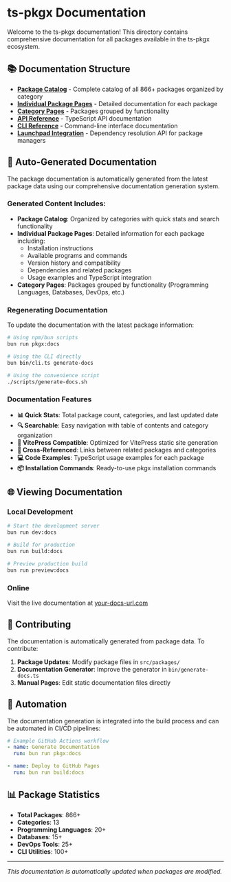 # ts-pkgx Documentation

Welcome to the ts-pkgx documentation! This directory contains comprehensive documentation for all packages available in the ts-pkgx ecosystem.

## 📚 Documentation Structure

- **[Package Catalog](./package-catalog.md)** - Complete catalog of all 866+ packages organized by category
- **[Individual Package Pages](./package-catalog.md#packages)** - Detailed documentation for each package
- **[Category Pages](./package-catalog.md#categories)** - Packages grouped by functionality
- **[API Reference](./api-reference.md)** - TypeScript API documentation
- **[CLI Reference](./cli-reference.md)** - Command-line interface documentation
- **[Launchpad Integration](./launchpad-integration.md)** - Dependency resolution API for package managers

## 🚀 Auto-Generated Documentation

The package documentation is automatically generated from the latest package data using our comprehensive documentation generation system.

### Generated Content Includes:

- **Package Catalog**: Organized by categories with quick stats and search functionality
- **Individual Package Pages**: Detailed information for each package including:
  - Installation instructions
  - Available programs and commands
  - Version history and compatibility
  - Dependencies and related packages
  - Usage examples and TypeScript integration
- **Category Pages**: Packages grouped by functionality (Programming Languages, Databases, DevOps, etc.)

### Regenerating Documentation

To update the documentation with the latest package information:

```bash
# Using npm/bun scripts
bun run pkgx:docs

# Using the CLI directly
bun bin/cli.ts generate-docs

# Using the convenience script
./scripts/generate-docs.sh
```

### Documentation Features

- **📊 Quick Stats**: Total package count, categories, and last updated date
- **🔍 Searchable**: Easy navigation with table of contents and category organization
- **📱 VitePress Compatible**: Optimized for VitePress static site generation
- **🔗 Cross-Referenced**: Links between related packages and categories
- **💻 Code Examples**: TypeScript usage examples for each package
- **📦 Installation Commands**: Ready-to-use pkgx installation commands

## 🌐 Viewing Documentation

### Local Development

```bash
# Start the development server
bun run dev:docs

# Build for production
bun run build:docs

# Preview production build
bun run preview:docs
```

### Online

Visit the live documentation at [your-docs-url.com](https://your-docs-url.com)

## 📝 Contributing

The documentation is automatically generated from package data. To contribute:

1. **Package Updates**: Modify package files in `src/packages/`
2. **Documentation Generator**: Improve the generator in `bin/generate-docs.ts`
3. **Manual Pages**: Edit static documentation files directly

## 🔄 Automation

The documentation generation is integrated into the build process and can be automated in CI/CD pipelines:

```yaml
# Example GitHub Actions workflow
- name: Generate Documentation
  run: bun run pkgx:docs

- name: Deploy to GitHub Pages
  run: bun run build:docs
```

## 📊 Package Statistics

- **Total Packages**: 866+
- **Categories**: 13
- **Programming Languages**: 20+
- **Databases**: 15+
- **DevOps Tools**: 25+
- **CLI Utilities**: 100+

---

*This documentation is automatically updated when packages are modified.*
